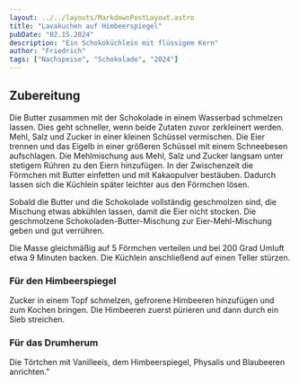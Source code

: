 ```yaml
---
layout: ../../layouts/MarkdownPostLayout.astro
title: "Lavakuchen auf Himbeerspiegel"
pubDate: "02.15.2024"
description: "Ein Schokoküchlein mit flüssigem Kern"
author: "Friedrich"
tags: ["Nachspeise", "Schokolade", "2024"]
---
```


## Zubereitung

Die Butter zusammen mit der Schokolade in einem Wasserbad schmelzen lassen. Dies geht schneller, wenn beide Zutaten zuvor zerkleinert werden. Mehl, Salz und Zucker in einer kleinen Schüssel vermischen. Die Eier trennen und das Eigelb in einer größeren Schüssel mit einem Schneebesen aufschlagen. Die Mehlmischung aus Mehl, Salz und Zucker langsam unter stetigem Rühren zu den Eiern hinzufügen. In der Zwischenzeit die Förmchen mit Butter einfetten und mit Kakaopulver bestäuben. Dadurch lassen sich die Küchlein später leichter aus den Förmchen lösen.

Sobald die Butter und die Schokolade vollständig geschmolzen sind, die Mischung etwas abkühlen lassen, damit die Eier nicht stocken. Die geschmolzene Schokoladen-Butter-Mischung zur Eier-Mehl-Mischung geben und gut verrühren.

Die Masse gleichmäßig auf 5 Förmchen verteilen und bei 200 Grad Umluft etwa 9 Minuten backen. Die Küchlein anschließend auf einen Teller stürzen.

### Für den Himbeerspiegel

Zucker in einem Topf schmelzen, gefrorene Himbeeren hinzufügen und zum Kochen bringen. Die Himbeeren zuerst pürieren und dann durch ein Sieb streichen.

### Für das Drumherum

Die Törtchen mit Vanilleeis, dem Himbeerspiegel, Physalis und Blaubeeren anrichten."
